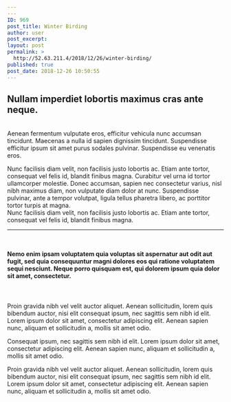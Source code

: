 ```yaml
---
---
ID: 969
post_title: Winter Birding
author: user
post_excerpt:
layout: post
permalink: >
  http://52.63.211.4/2018/12/26/winter-birding/
published: true
post_date: 2018-12-26 10:50:55
---
```

<!-- wp:columns -->
<div class="wp-block-columns has-2-columns"><!-- wp:column -->
<div class="wp-block-column"><!-- wp:uagb/advanced-heading {"block_id":"0ced3a94-6637-4c5d-b9dc-41816b6b8e1d","headingAlign":"left","seperatorStyle":"none","headFontSize":35,"headSpace":0} -->
<div class="wp-block-uagb-advanced-heading" id="uagb-adv-heading-0ced3a94-6637-4c5d-b9dc-41816b6b8e1d"><h2 class="uagb-heading-text">Nullam imperdiet lobortis maximus cras ante neque.</h2><p class="uagb-desc-text"> <br>Aenean fermentum vulputate eros, efficitur vehicula nunc accumsan tincidunt. Maecenas a nulla id sapien dignissim tincidunt. Suspendisse efficitur ipsum sit amet purus sodales pulvinar. Suspendisse eu venenatis eros.</p></div>
<!-- /wp:uagb/advanced-heading --></div>
<!-- /wp:column -->

<!-- wp:column -->
<div class="wp-block-column"><!-- wp:paragraph -->
<p>Nunc facilisis diam velit, non facilisis justo lobortis ac. Etiam ante tortor, consequat vel felis id, blandit finibus magna. Curabitur vel urna id tortor ullamcorper molestie. Donec accumsan, sapien nec consectetur varius, nisl nibh maximus diam, non vulputate diam dolor at nunc. Suspendisse pulvinar, ante a tempor volutpat, ligula tellus pharetra libero, ac porttitor tortor turpis at magna.  <br>Nunc facilisis diam velit, non facilisis justo lobortis ac. Etiam ante tortor, consequat vel felis id, blandit finibus magna. </p>
<!-- /wp:paragraph --></div>
<!-- /wp:column --></div>
<!-- /wp:columns -->

<!-- wp:separator {"className":"is-style-wide"} -->
<hr class="wp-block-separator is-style-wide" />
<!-- /wp:separator -->

<!-- wp:uagb/advanced-heading {"block_id":"9122c933-c0b1-4dea-bbd3-0196106a98ae","headingAlign":"left","subHeadingColor":"#d94948","seperatorStyle":"none","headFontSize":0,"subHeadFontSize":15,"headSpace":0} -->
<div class="wp-block-uagb-advanced-heading" id="uagb-adv-heading-9122c933-c0b1-4dea-bbd3-0196106a98ae"><h2 class="uagb-heading-text"></h2><p class="uagb-desc-text"> <br><strong>Nemo enim ipsam voluptatem quia voluptas sit aspernatur aut odit aut fugit, sed quia consequuntur magni dolores eos qui ratione voluptatem sequi nesciunt. Neque porro quisquam est, qui dolorem ipsum quia dolor sit amet, consectetur.﻿</strong> </p></div>
<!-- /wp:uagb/advanced-heading -->

<!-- wp:spacer {"height":25} -->
<div style="height:25px" aria-hidden="true" class="wp-block-spacer"></div>
<!-- /wp:spacer -->

<!-- wp:uagb/section {"block_id":"09cc179f-65be-415d-a69e-ff29befd8054","bottomPadding":0,"leftPadding":0,"rightPadding":0,"contentWidth":"full_width","innerWidth":1200} -->
<section class="wp-block-uagb-section uagb-section__wrap uagb-section__background-undefined" id="uagb-section-09cc179f-65be-415d-a69e-ff29befd8054"><div class="uagb-section__overlay"></div><div class="uagb-section__inner-wrap"><!-- wp:columns -->
<div class="wp-block-columns has-2-columns"><!-- wp:column -->
<div class="wp-block-column"><!-- wp:paragraph -->
<p></p>
<!-- /wp:paragraph -->

<!-- wp:paragraph {"align":"left"} -->
<p style="text-align:left">Proin gravida nibh vel velit auctor aliquet. Aenean sollicitudin, lorem quis bibendum auctor, nisi elit consequat ipsum, nec sagittis sem nibh id elit. Lorem ipsum dolor sit amet, consectetur adipiscing elit. Aenean sapien nunc, aliquam et sollicitudin a, mollis sit amet odio. </p>
<!-- /wp:paragraph -->

<!-- wp:paragraph {"align":"left"} -->
<p style="text-align:left"> Consequat ipsum, nec sagittis sem nibh id elit. Lorem ipsum dolor sit amet, consectetur adipiscing elit. Aenean sapien nunc, aliquam et sollicitudin a, mollis sit amet odio. </p>
<!-- /wp:paragraph -->

<!-- wp:paragraph {"align":"left"} -->
<p style="text-align:left">Proin gravida nibh vel velit auctor aliquet. Aenean sollicitudin, lorem quis bibendum auctor, nisi elit consequat ipsum, nec sagittis sem nibh id elit. Lorem ipsum dolor sit amet, consectetur adipiscing elit. Aenean sapien nunc, aliquam et sollicitudin a, mollis sit amet odio. </p>
<!-- /wp:paragraph --></div>
<!-- /wp:column -->

<!-- wp:column -->
<div class="wp-block-column"><!-- wp:image {"id":321} -->
<figure class="wp-block-image"><img src="https://websitedemos.net/sierra-nature-02/wp-content/uploads/sites/339/2018/12/single06-free-img.jpg" alt="" class="wp-image-321" /></figure>
<!-- /wp:image --></div>
<!-- /wp:column --></div>
<!-- /wp:columns --></div></section>
<!-- /wp:uagb/section -->